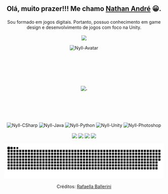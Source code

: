 ## <p align="center">Olá, muito prazer!!! Me chamo <a href="https://www.linkedin.com/in/nathan-andre-silva" target="_blank">Nathan André</a> 😀. </p>
<p align="center">Sou formado em jogos digitais. Portanto, possuo conhecimento em game design e desenvolvimento de jogos com foco na Unity.</p>

<div align="center">
  <p align="center"><img align="center" src="https://komarev.com/ghpvc/?username=Nylleth&color=blue&style=flat-square&&label=Visualizações"/></p>
  <p align="center"><img align="center" alt="Nyll-Avatar" height="200" width="200" src="https://imgur.com/EkvAb32.gif" /></p>
</div>

##

<div align="center">
  <a href="https://github.com/Nylleth">
  <img align="center" height="180em" src="https://github-readme-stats.vercel.app/api?username=Nylleth&show_icons=true&theme=github_dark&include_all_commits=true&count_private=true"/>
  <!--<img align="center" height="180em" src="https://github-readme-stats.vercel.app/api/top-langs/?username=Nylleth&layout=compact&theme=github_dark"/>-->
    <img align="center" height="180em" ssrc="https://github-readme-streak-stats.herokuapp.com/?user=Nylleth"/>
  </a>
</div>

<div align="center" style="display: inline_block"><br>
  <img align="center" alt="Nyll-CSharp" height="50px" width="50px" src="https://cdn.jsdelivr.net/gh/devicons/devicon/icons/csharp/csharp-original.svg" />
  <img align="center" alt="Nyll-Java" height="50px" width="50px" src="https://cdn.jsdelivr.net/gh/devicons/devicon/icons/java/java-original.svg" />
  <img align="center" alt="Nyll-Python" height="50px" width="50px" src="https://cdn.jsdelivr.net/gh/devicons/devicon/icons/python/python-original.svg" />
  <img align="center" alt="Nyll-Unity" height="50px" width="50px" src="https://imgur.com/fCcEKfi.png" />
  <img align="center" alt="Nyll-Photoshop" height="50px" width="50px" src="https://cdn.jsdelivr.net/gh/devicons/devicon/icons/photoshop/photoshop-plain.svg" />
</div>

<br>
  
<div align="center" style="display: inline_block">
 <a href="https://discordapp.com/users/326128459166515201" target="_blank"><img src="https://img.shields.io/badge/Discord-7289DA?style=for-the-badge&logo=discord&logoColor=white" target="_blank"></a> 
  <a href = "mailto:nylleth.gamedev@gmail.com"><img src="https://img.shields.io/badge/-Gmail-%23333?style=for-the-badge&logo=gmail&logoColor=white" target="_blank"></a>
  <a href="https://www.linkedin.com/in/nathan-andre-silva" target="_blank"><img src="https://img.shields.io/badge/-LinkedIn-%230077B5?style=for-the-badge&logo=linkedin&logoColor=white" target="_blank"></a> 
  <a href="https://wa.me/5511952181132" target="_blank"><img src="https://img.shields.io/badge/WhatsApp-25D366?style=for-the-badge&logo=whatsapp&logoColor=white" target="_blank"></a> 
</div>
    
<div align="center">
    
  ![Snake animation](https://github.com/Nylleth/Nylleth/blob/output/github-contribution-grid-snake.svg)
    
</div>  
    
<p align="center">Créditos: <a href="https://github.com/rafaballerini" target="_blank">Rafaella Ballerini</a></p>
